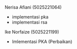 Nerisa Afiani (5025221064)
- implementasi pka
- implementasi rsa

Ike Norfaize (5025221199)
- Imlementasi PKA (Perbaikan)
